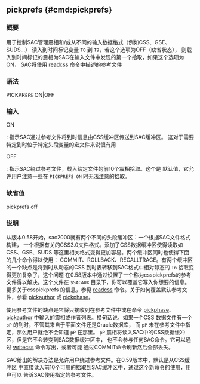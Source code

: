 ## pickprefs {#cmd:pickprefs}

### 概要

用于控制SAC管理震相和/或从不同的输入数据格式（例如CSS、GSE、SUDS...）
读入到时间标记变量 `T0` 到 `T9`，若这个选项为OFF（缺省状态），
则载入到时间标记的震相为SAC在输入文件中发现的第一个拾取，如果这个选项为ON，
SAC将使用 [readcss](/commands/readcss.md) 命令中描述的参考文件

### 语法

PICKPR`EFS` ON|OFF

### 输入

ON

:   指示SAC通过参考文件将到时信息由CSS缓冲区传送到SAC缓冲区。
    这对于需要特定到时位于特定头段变量的宏文件来说很有用

OFF

:   指示SAC绕过参考文件，载入给定文件的前10个震相拾取。这个是
    默认值，它允许用户注意一些在 `PICKPREFS ON` 时无法注意的拾取。

### 缺省值

pickprefs off

### 说明

从版本0.58开始，sac2000就有两个不同的头段缓冲区：一个根据SAC文件格式构建，
一个根据有关的CSS3.0文件格式。添加了CSS数据缓冲区使得读取如CSS、GSE、SUDS
等这里相关格式变得更加容易。两个缓冲区同时也使得下面的几个命令得以使用：
COMMIT、ROLLBACK、RECALLTRACE。有两个缓冲区的一个缺点是将到时从动态的CSS
到时表转移到SAC格式中相对静态的 `Tn` 拾取变得更加复杂了，这个问题
在0.58版本中通过设置了一个称为csspickprefs的参考文件得以解决。这个文件在
`$SACAUX` 目录下，你可以覆盖它写入你想要的信息。更多关于csspickprefs
的信息，参见 [readcss](/commands/readcss.md)
命令。关于如何覆盖默认参考文件，参看
[pickauthor](/commands/pickauthor.md) 或
[pickphase](/commands/pickphase.md)。

使用参考文件的缺点是它将只接收列在参考文件中或在命令
[pickphase](/commands/pickphase.md)、
[pickauthor](/commands/pickauthor.md)
中输入的震相或作者列表。换句话说，如果一个CSS 数据文件有一个 `pP`
的到时，不管其来自于平面文件还是Oracle数据库， 而 `pP`
未在参考文件中指定，那么用户就绝不会知道 `pP` 在那里。 `pP`
震相将读入SAC中的CSS数据缓冲区，但是它不会转变到SAC数据缓冲区中，
也不会参与任何SAC命令。它可以通过 [writecss](/commands/writecss.md)
命令写出，或者可能 通过COMMIT命令刷新然后全部丢失。

SAC给出的解决办法是允许用户绕过参考文件。在0.59版本中，默认是从CSS缓冲区
中直接读入前10个可用的拾取到SAC缓冲区中，通过这个新命令的使用，用户可以
告诉SAC使用指定的参考文件。
